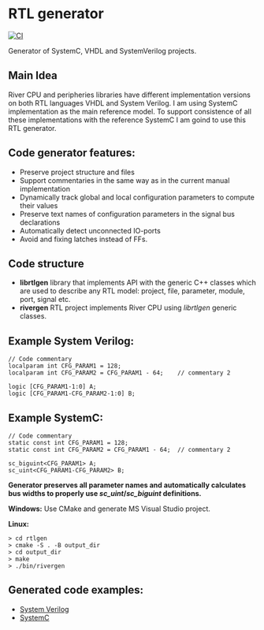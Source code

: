 # RTL generator

[![CI](https://github.com/sergeykhbr/rtlgen/workflows/CI/badge.svg)](https://github.com/sergeykhbr/rtlgen/actions)

  Generator of SystemC, VHDL and SystemVerilog projects.

## Main Idea

  River CPU and peripheries libraries have different implementation versions
on both RTL languages VHDL and System Verilog. I am using 
SystemC implementation as the main reference model. To support consistence 
of all these implementations with the reference SystemC I am goind to use
this RTL generator.

## Code generator features:

- Preserve project structure and files
- Support commentaries in the same way as in the current manual implementation
- Dynamically track global and local configuration parameters to compute their values
- Preserve text names of configuration parameters in the signal bus declarations
- Automatically detect unconnected IO-ports
- Avoid and fixing latches instead of FFs.

## Code structure

- <b>librtlgen</b> library that implements API with the generic C++ classes 
which are used to describe any RTL model: project, file, parameter, 
module, port, signal etc.
- <b>rivergen</b> RTL project implements River CPU using <i>librtlgen</i> generic classes.

## Example System Verilog:

    // Code commentary
    localparam int CFG_PARAM1 = 128;
    localparam int CFG_PARAM2 = CFG_PARAM1 - 64;    // commentary 2

    logic [CFG_PARAM1-1:0] A;
    logic [CFG_PARAM1-CFG_PARAM2-1:0] B;

## Example SystemC:

    // Code commentary
    static const int CFG_PARAM1 = 128;
    static const int CFG_PARAM2 = CFG_PARAM1 - 64;  // commentary 2

    sc_biguint<CFG_PARAM1> A;
    sc_uint<CFG_PARAM1-CFG_PARAM2> B;

<b>Generator preserves all parameter names and automatically calculates
bus widths to properly use <i>sc_uint</i>/<i>sc_biguint</i> definitions.</b>

<b>Windows:</b> Use CMake and generate MS Visual Studio project.

<b>Linux:</b>

    > cd rtlgen
    > cmake -S . -B output_dir
    > cd output_dir
    > make
    > ./bin/rivergen

## Generated code examples:

- [System Verilog](https://github.com/sergeykhbr/riscv_vhdl/tree/master/sv)
- [SystemC](https://github.com/sergeykhbr/riscv_vhdl/tree/master/sc)
